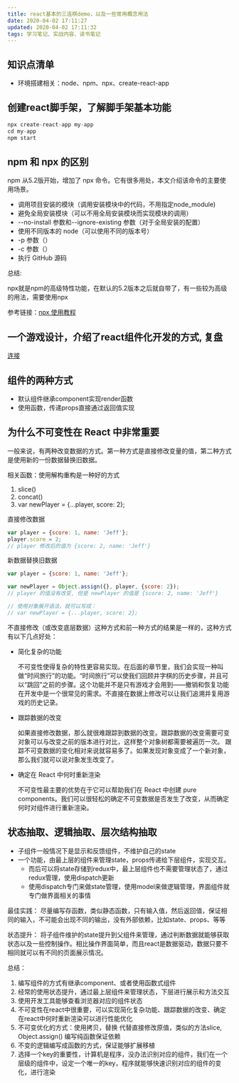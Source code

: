 ```yaml
---
title: react基本的三连棋demo，以及一些常用概念用法
date: 2020-04-02 17:11:27
updated: 2020-04-02 17:11:32
tags: 学习笔记、实战内容、读书笔记
---
```


## 知识点清单

* 环境搭建相关：node、npm、npx、create-react-app

## 创建react脚手架，了解脚手架基本功能

```js
npx create-react-app my-app
cd my-app
npm start
```

## npm 和 npx 的区别

npm 从5.2版开始，增加了 npx 命令。它有很多用处，本文介绍该命令的主要使用场景。

* 调用项目安装的模块（调用安装模块中的代码，不用指定node_module)
* 避免全局安装模块（可以不用全局安装模块而实现模块的调用）
* --no-install 参数和--ignore-existing 参数（对于全局安装的配置）
* 使用不同版本的 node（可以使用不同的版本号）
* -p 参数（）
* -c 参数（）
* 执行 GitHub 源码

总结:

npx就是npm的高级特性功能，在默认的5.2版本之后就自带了，有一些较为高级的用法，需要使用npx

参考链接：[npx 使用教程](http://www.ruanyifeng.com/blog/2019/02/npx.html)

## 一个游戏设计，介绍了react组件化开发的方式, 复盘

[连接](https://zh-hans.reactjs.org/tutorial/tutorial.html)

## 组件的两种方式

* 默认组件继承component实现render函数
* 使用函数，传递props直接通过返回值实现

## 为什么不可变性在 React 中非常重要

一般来说，有两种改变数据的方式。第一种方式是直接修改变量的值，第二种方式是使用新的一份数据替换旧数据。

相关函数：使用解构重构是一种好的方式

1. slice()
2. concat()
3. var newPlayer = {...player, score: 2};

直接修改数据

```js
var player = {score: 1, name: 'Jeff'};
player.score = 2;
// player 修改后的值为 {score: 2, name: 'Jeff'}
```

新数据替换旧数据

```js
var player = {score: 1, name: 'Jeff'};

var newPlayer = Object.assign({}, player, {score: 2});
// player 的值没有改变, 但是 newPlayer 的值是 {score: 2, name: 'Jeff'}

// 使用对象展开语法，就可以写成：
// var newPlayer = {...player, score: 2};
```

不直接修改（或改变底层数据）这种方式和前一种方式的结果是一样的，这种方式有以下几点好处：

* 简化复杂的功能
  
  不可变性使得复杂的特性更容易实现。在后面的章节里，我们会实现一种叫做“时间旅行”的功能。“时间旅行”可以使我们回顾井字棋的历史步骤，并且可以“跳回”之前的步骤。这个功能并不是只有游戏才会用到——撤销和恢复功能在开发中是一个很常见的需求。不直接在数据上修改可以让我们追溯并复用游戏的历史记录。

* 跟踪数据的改变
  
  如果直接修改数据，那么就很难跟踪到数据的改变。跟踪数据的改变需要可变对象可以与改变之前的版本进行对比，这样整个对象树都需要被遍历一次。
  跟踪不可变数据的变化相对来说就容易多了。如果发现对象变成了一个新对象，那么我们就可以说对象发生改变了。

* 确定在 React 中何时重新渲染

  不可变性最主要的优势在于它可以帮助我们在 React 中创建 pure components。我们可以很轻松的确定不可变数据是否发生了改变，从而确定何时对组件进行重新渲染。

## 状态抽取、逻辑抽取、层次结构抽取

* 子组件一般情况下是显示和反馈组件，不维护自己的state
* 一个功能，由最上层的组件来管理state，props传递给下层组件，实现交互。
  * 而后可以将state存储到redux中，最上层组件也不需要管理状态了，通过redux管理，使用dispatch更新
  * 使用dispatch专门来做state管理，使用model来做逻辑管理，界面组件就专门做界面相关的事情

最佳实践：
  尽量编写存函数，类似静态函数，只有输入值，然后返回值，保证相同的输入，不可能会出现不同的输出，没有外部依赖，比如state、props、等等

状态提升：
  将子组件维护的state提升到父组件来管理，通过判断数据就能够获取状态以及一些控制操作。相比操作界面简单，而且react是数据驱动，数据只要不相同就可以有不同的页面展示情况。

总结：
  
1. 编写组件的方式有继承component、或者使用函数式组件
2. 经常的使用状态提升，通过最上层组件来管理状态，下层进行展示和方法交互
3. 使用开发工具能够查看浏览器对应的组件状态
4. 不可变性在react中很重要，可以实现简化复杂功能、跟踪数据的改变、确定在react中何时重新渲染可以进行性能优化
5. 不可变优化的方式：使用拷贝，替换 代替直接修改原值，类似的方法slice, Object.assign() 编写纯函数保证依赖
6. 不变的逻辑编写成函数的方式，保证能够扩展移植
7. 选择一个key的重要性，计算机是程序，没办法识别对应的组件，我们在一个层级的组件中，设定一个唯一的key，程序就能够快速识别对应的组件的变化，进行渲染
